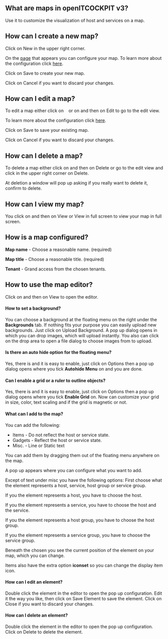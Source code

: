 [//]: # (Links)
[Maps]: /map_module/maps "Maps"
[adding]: /map_module/maps/add (add a new map)
[configure]: #configure "Configure your maps"
[map use]: #map-use "Customize your map"

[//]: # (Pictures)
[options collapsed]: /img/docs/maps/maps/buttonopt.png
[map options]: /img/docs/maps/maps/map-menu.png

[//]: # (Content)

## What are maps in openITCOCKPIT v3?

Use it to customize the visualization of host and services on a map.

## How can I create a new map?

Click on
<a class="btn btn-xs btn-success"><i class="fa fa-plus"></i> New</a>
in the upper right corner.

On the [page][adding] that appears you can configure your map.
To learn more about the configuration click [here][configure].

Click on <a class="btn btn-xs btn-primary">Save</a> to create your new map.

Click on <a class="btn btn-xs btn-default">Cancel</a> if you want to discard your changes.

## How can I edit a map?

To edit a map either click on
<a class="btn btn-default btn-xs">&nbsp;<i class="fa fa-cog"></i>&nbsp;</a>
or on
<a class="btn btn-default btn-xs"><span class="caret"></span></a>
and then on
<a class="btn btn-default btn-xs"><i class="fa fa-cog"></i> Edit</a>
to go to the edit view.

To learn more about the configuration click [here][configure].

Click on <a class="btn btn-xs btn-primary">Save</a> to save your existing map.

Click on <a class="btn btn-xs btn-default">Cancel</a> if you want to discard your changes.

## How can I delete a map?

To delete a map either click on
<a class="btn btn-default btn-xs"><span class="caret"></span></a>
and then on
<a class="btn btn-default btn-xs txt-color-red"><i class="fa fa-trash-o"></i> Delete</a>
or go to the edit view and click in the upper right corner on
<a class="btn btn-danger btn-xs"><i class="fa fa-trash-o"></i> Delete</a>.

At deletion a window will pop up asking if you really want to delete it,
confirm to delete.

## How can I view my map?

You click on
<a class="btn btn-default btn-xs"><span class="caret"></span></a>
and then on
<a class="btn btn-default btn-xs"><i class="fa fa-eye"></i> View</a>
or
<a class="btn btn-default btn-xs"><i class="glyphicon glyphicon-resize-full"></i> View in full screen</a>
to view your map in full screen.

## How is a map configured? <span id="configure"></span>

**Map name** - Choose a reasonable name. (required)

**Map title** - Choose a reasonable title. (required)

**Tenant** - Grand access from the chosen tenants.

## How to use the map editor? <span id="map-use"></span>

Click on
<a class="btn btn-default btn-xs"><span class="caret"></span></a>
and then on
<a class="btn btn-default btn-xs"><i class="fa fa-eye"></i> View</a>
to open the editor.

#### How to set a background?

You can choose a background at the floating menu on the right under the **Backgrounds** tab.
If nothing fits your purpose you can easily upload new backgrounds.
Just click on <a class="btn btn-xs btn-primary">Upload Background</a>.
A pop up dialog opens in which you can drop images,
which will upload instantly.
You also can click on the drop area
to open a file dialog to choose images from to upload.

#### Is there an auto hide option for the floating menu?

Yes, there is and it is easy to enable, just click on
<a class="btn btn-xs btn-primary">Options</a>
then a pop up dialog opens where you tick
**<i class="fa fa-bars"></i> Autohide Menu** on
and you are done.

#### Can I enable a grid or a ruler to outline objects?

Yes, there is and it is easy to enable, just click on
<a class="btn btn-xs btn-primary">Options</a>
then a pop up dialog opens where you tick
**<i class="glyphicon glyphicon-th"></i> Enable Grid** on.
Now can customize your grid in size, color, text scaling and if the grid is magnetic or not.

#### What can I add to the map?

You can add the following:
* Items - Do not reflect the host or service state.
* Gadgets - Reflect the host or service state.
* Misc. - Line or Static text

You can add them by dragging them out of the floating menu anywhere on the map.

A pop up appears where you can configure what you want to add.

Except of text under misc you have the following options:
First choose what the element represents a host, service, host group or service group.

If you the element represents a host, you have to choose the host.

If you the element represents a service, you have to choose the host and the service.

If you the element represents a host group, you have to choose the host group.

If you the element represents a service group, you have to choose the service group.

Beneath the chosen you see the current position of the element on your map, which you can change.

Items also have the extra option **iconset** so you can change the display item icon.

#### How can I edit an element?

Double click the element in the editor to open the pop up configuration.
Edit it the way you like, then click on
<a class="btn btn-xs btn-primary">Save Element</a> to save the element.
Click on <a class="btn btn-xs btn-default">Close</a> if you want to discard your changes.

#### How can I delete an element?
Double click the element in the editor to open the pop up configuration.
Click on <a class="btn btn-xs btn-danger">Delete</a> to delete the element.
